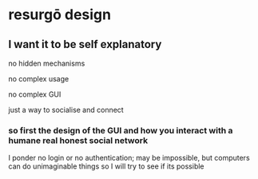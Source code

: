 # resurgō design

## I want it to be self explanatory

no hidden mechanisms

no complex usage

no complex GUI

just a way to socialise and connect

### so first the design of the GUI and how you interact with a humane real honest social network

I ponder no login or no authentication; may be impossible, but computers can do unimaginable things so I will try to see if its possible

